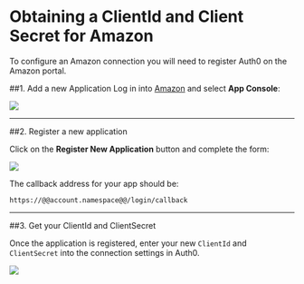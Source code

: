 # Obtaining a ClientId and Client Secret for Amazon

To configure an Amazon connection you will need to register Auth0 on the Amazon portal.

##1. Add a new Application
Log in into [Amazon](http://login.amazon.com) and select __App Console__:

![](//cdn.auth0.com/docs/img/amazon-login-1.png)

---

##2. Register a new application

Click on the __Register New Application__ button and complete the form:

![](//cdn.auth0.com/docs/img/amazon-register-app.png)

The callback address for your app should be:

	https://@@account.namespace@@/login/callback

---

##3. Get your ClientId and ClientSecret

Once the application is registered, enter your new `ClientId` and `ClientSecret` into the connection settings in Auth0.

![](//cdn.auth0.com/docs/img/amazon-add-connection.png)


